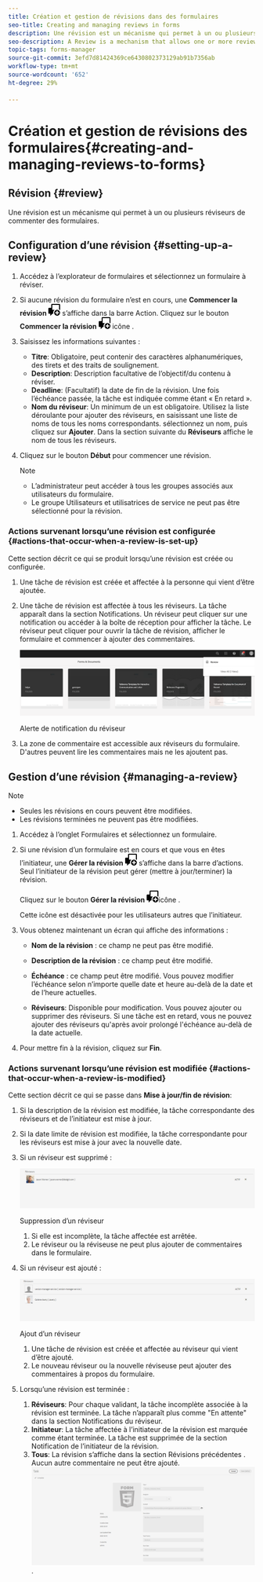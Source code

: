 ```yaml
---
title: Création et gestion de révisions dans des formulaires
seo-title: Creating and managing reviews in forms
description: Une révision est un mécanisme qui permet à un ou plusieurs réviseurs de commenter un formulaire.
seo-description: A Review is a mechanism that allows one or more reviewers to comment on a form.
topic-tags: forms-manager
source-git-commit: 3efd7d81424369ce6430802373129ab91b7356ab
workflow-type: tm+mt
source-wordcount: '652'
ht-degree: 29%

---
```


# Création et gestion de révisions des formulaires{#creating-and-managing-reviews-to-forms}

## Révision {#review}

Une révision est un mécanisme qui permet à un ou plusieurs réviseurs de commenter des formulaires.

## Configuration d’une révision {#setting-up-a-review}

1. Accédez à l’explorateur de formulaires et sélectionnez un formulaire à réviser.
1. Si aucune révision du formulaire n’est en cours, une **Commencer la révision** ![aem6forms_review_chat_comment](assets/aem6forms_review_chat_comment.png) s’affiche dans la barre Action. Cliquez sur le bouton **Commencer la révision** ![aem6forms_review_chat_comment](assets/aem6forms_review_chat_comment.png) icône .
1. Saisissez les informations suivantes :

   * **Titre**: Obligatoire, peut contenir des caractères alphanumériques, des tirets et des traits de soulignement.
   * **Description**: Description facultative de l’objectif/du contenu à réviser.
   * **Deadline**: (Facultatif) la date de fin de la révision. Une fois l’échéance passée, la tâche est indiquée comme étant « En retard ».
   * **Nom du réviseur**: Un minimum de un est obligatoire. Utilisez la liste déroulante pour ajouter des réviseurs, en saisissant une liste de noms de tous les noms correspondants. sélectionnez un nom, puis cliquez sur **Ajouter**. Dans la section suivante du **Réviseurs** affiche le nom de tous les réviseurs.

1. Cliquez sur le bouton **Début** pour commencer une révision.

   >[!NOTE]
   >
   >* L’administrateur peut accéder à tous les groupes associés aux utilisateurs du formulaire.
   >* Le groupe Utilisateurs et utilisatrices de service ne peut pas être sélectionné pour la révision.


### Actions survenant lorsqu’une révision est configurée {#actions-that-occur-when-a-review-is-set-up}

Cette section décrit ce qui se produit lorsqu’une révision est créée ou configurée.

1. Une tâche de révision est créée et affectée à la personne qui vient d’être ajoutée.
1. Une tâche de révision est affectée à tous les réviseurs. La tâche apparaît dans la section Notifications. Un réviseur peut cliquer sur une notification ou accéder à la boîte de réception pour afficher la tâche. Le réviseur peut cliquer pour ouvrir la tâche de révision, afficher le formulaire et commencer à ajouter des commentaires.

   ![Alerte de notification du réviseur](assets/review-notification-img.png)

   Alerte de notification du réviseur

1. La zone de commentaire est accessible aux réviseurs du formulaire. D&#39;autres peuvent lire les commentaires mais ne les ajoutent pas.

## Gestion d’une révision {#managing-a-review}

>[!NOTE]
>
>* Seules les révisions en cours peuvent être modifiées.
>* Les révisions terminées ne peuvent pas être modifiées.


1. Accédez à l’onglet Formulaires et sélectionnez un formulaire.

1. Si une révision d’un formulaire est en cours et que vous en êtes l’initiateur, une **Gérer la révision** ![aem6forms_review_chat_comment](assets/aem6forms_review_chat_comment.png) s’affiche dans la barre d’actions. Seul l’initiateur de la révision peut gérer (mettre à jour/terminer) la révision.

   Cliquez sur le bouton **Gérer la révision** ![aem6forms_review_chat_comment](assets/aem6forms_review_chat_comment.png)icône .

   Cette icône est désactivée pour les utilisateurs autres que l’initiateur.

1. Vous obtenez maintenant un écran qui affiche des informations :

   * **Nom de la révision** : ce champ ne peut pas être modifié.

   * **Description de la révision** : ce champ peut être modifié.

   * **Échéance** : ce champ peut être modifié. Vous pouvez modifier l’échéance selon n’importe quelle date et heure au-delà de la date et de l’heure actuelles.

   * **Réviseurs**: Disponible pour modification. Vous pouvez ajouter ou supprimer des réviseurs. Si une tâche est en retard, vous ne pouvez ajouter des réviseurs qu&#39;après avoir prolongé l&#39;échéance au-delà de la date actuelle.

1. Pour mettre fin à la révision, cliquez sur **Fin**.

### Actions survenant lorsqu’une révision est modifiée {#actions-that-occur-when-a-review-is-modified}

Cette section décrit ce qui se passe dans **Mise à jour/fin de révision**:

1. Si la description de la révision est modifiée, la tâche correspondante des réviseurs et de l’initiateur est mise à jour.
1. Si la date limite de révision est modifiée, la tâche correspondante pour les réviseurs est mise à jour avec la nouvelle date.

1. Si un réviseur est supprimé :

   ![Suppression d’un réviseur](assets/removeduser.png)

   Suppression d’un réviseur

   1. Si elle est incomplète, la tâche affectée est arrêtée.
   1. Le réviseur ou la réviseuse ne peut plus ajouter de commentaires dans le formulaire.

1. Si un réviseur est ajouté :

   ![Ajout d’un réviseur](assets/addedreviewer.png)

   Ajout d’un réviseur

   1. Une tâche de révision est créée et affectée au réviseur qui vient d’être ajouté.
   1. Le nouveau réviseur ou la nouvelle réviseuse peut ajouter des commentaires à propos du formulaire.

1. Lorsqu’une révision est terminée :

   1. **Réviseurs**: Pour chaque validant, la tâche incomplète associée à la révision est terminée. La tâche n’apparaît plus comme &quot;En attente&quot; dans la section Notifications du réviseur.
   1. **Initiateur**: La tâche affectée à l’initiateur de la révision est marquée comme étant terminée. La tâche est supprimée de la section Notification de l’initiateur de la révision.
   1. **Tous**: La révision s’affiche dans la section Révisions précédentes . Aucun autre commentaire ne peut être ajouté.
   ![Révision terminée](assets/review-complete-imgg.png).
